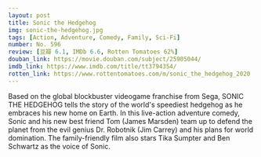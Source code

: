 ```yaml
---
layout: post 
title: Sonic the Hedgehog
img: sonic-the-hedgehog.jpg
tags: [Action, Adventure, Comedy, Family, Sci-Fi]
number: No. 596
review: [豆瓣 6.1, IMDb 6.6, Rotten Tomatoes 62%]
douban_link: https://movie.douban.com/subject/25905044/
imdb_link: https://www.imdb.com/title/tt3794354/
rotten_link: https://www.rottentomatoes.com/m/sonic_the_hedgehog_2020
---
```


Based on the global blockbuster videogame franchise from Sega, SONIC THE HEDGEHOG tells the story of the world's speediest hedgehog as he embraces his new home on Earth. In this live-action adventure comedy, Sonic and his new best friend Tom (James Marsden) team up to defend the planet from the evil genius Dr. Robotnik (Jim Carrey) and his plans for world domination. The family-friendly film also stars Tika Sumpter and Ben Schwartz as the voice of Sonic.